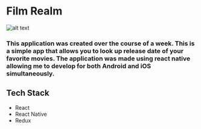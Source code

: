 # Film Realm

![alt text](https://i.imgur.com/BT28JHg.jpg)

### This application was created over the course of a week. This is a simple app that allows you to look up release date of your favorite movies. The application was made using react native allowing me to develop for both Android and iOS simultaneously.

## Tech Stack

* React
* React Native
* Redux


